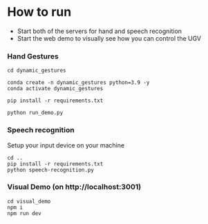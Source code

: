 # How to run
- Start both of the servers for hand and speech recognition
- Start the web demo to visually see how you can control the UGV

### Hand Gestures
```
cd dynamic_gestures

conda create -n dynamic_gestures python=3.9 -y
conda activate dynamic_gestures

pip install -r requirements.txt

python run_demo.py
```

### Speech recognition

Setup your input device on your machine

```
cd ..
pip install -r requirements.txt
python speech-recognition.py
```

### Visual Demo (on http://localhost:3001)
```
cd visual_demo
npm i
npm run dev
```

